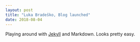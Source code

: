 ```yaml
---
layout: post
title: "Luka Bradeško, Blog launched"
date: 2018-08-04
---
```


Playing around with [Jekyll](http://jekyllrb.com) and Markdown. Looks pretty easy.
